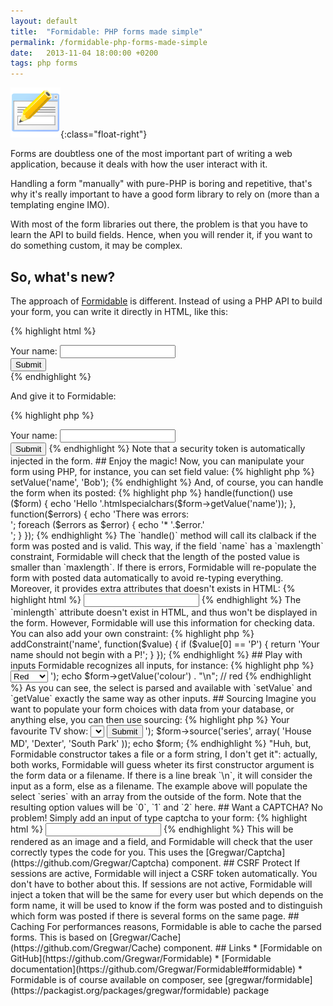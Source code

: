 ```yaml
---
layout: default
title:  "Formidable: PHP forms made simple"
permalink: /formidable-php-forms-made-simple
date:   2013-11-04 18:00:00 +0200
tags: php forms
---
```


![Flag](/assets/imgs/form.png){:class="float-right"}

Forms are doubtless one of the most important part of writing a web application, because it deals with how the user interact with it.

Handling a form "manually" with pure-PHP is boring and repetitive, that's why it's really important to have a good form library to rely on (more than a templating engine IMO).

<!--more-->

With most of the form libraries out there, the problem is that you have to learn the API to build fields. Hence, when you will render it, if you want to do something custom, it may be complex.

## So, what's new?

The approach of [Formidable](https://github.com/Gregwar/Formidable) is different. Instead of using a PHP API to build your form, you can write it directly in HTML, like this:

{% highlight html %}
<!-- form.html -->
<form method="post">
    Your name:
    <input type="text" name="name" /><br />
    <input type="submit" />
</form>
{% endhighlight %}

And give it to Formidable:

{% highlight php %}
<?php
$form = new Gregwar\Formidable\Form('form.html');
echo $form;
{% endhighlight %}

This way, the form will be parsed and an internal representation is constructed. You can interract with your form using PHP. Formidable is able to recognize all the input types, radios, selects, textarea etc.

The output form will look like this:

{% highlight html %}
<form method="post">
    Your name:
    <input type="text" name="name" /><br />
    <input type="submit" />
    <input type="hidden" name="posted_token" value="30d29663567d633233a256ed245426a24e1d355b" />
</form>
{% endhighlight %}

Note that a security token is automatically injected in the form.

## Enjoy the magic!

Now, you can manipulate your form using PHP, for instance, you can set field value:

{% highlight php %}
<?php
// Set the value of the field 'name' to 'Bob'
$form->setValue('name', 'Bob');
{% endhighlight %}

And, of course, you can handle the form when its posted:

{% highlight php %}
<?php
$form->handle(function() use ($form) {
    echo 'Hello '.htmlspecialchars($form->getValue('name'));
}, function($errors) {
    echo 'There was errors:<br/>';
    foreach ($errors as $error) {
        echo '* '.$error.'<br/>';
    }
});
{% endhighlight %}

The `handle()` method will call its clalback if the form was posted and is valid. This way, if the field `name` has a `maxlength` constraint, Formidable will check that the length of the posted value is smaller than `maxlength`. If there is errors, Formidable will re-populate the form with posted data automatically to avoid re-typing everything.

Moreover, it provides extra attributes that doesn't exists in HTML:

{% highlight html %}
<input type="text" name="name" minlength="5" />
{% endhighlight %}

The `minlength` attribute doesn't exist in HTML, and thus won't be displayed in the form. However, Formidable will use this information for checking data.

You can also add your own constraint:

{% highlight php %}
<?php
$form->addConstraint('name', function($value) {
    if ($value[0] == 'P') {
        return 'Your name should not begin with a P!';
    }
});
{% endhighlight %}

## Play with inputs

Formidable recognizes all inputs, for instance:

{% highlight php %}
<?php
$form = new Gregwar\Formidable\Form('<form method="post">
    <select name="colour">
        <option value="blue">Blue</option>
        <option selected value="red">Red</option>
        <option value="green">Green</option>
    </select>
    </form>');

echo $form->getValue('colour') . "\n";
// red
{% endhighlight %}

As you can see, the select is parsed and available with `setValue` and `getValue` exactly the same way as other inputs.

## Sourcing

Imagine you want to populate your form choices with data from your database, or anything else, you can then use sourcing:

{% highlight php %}
<?php
$form = new Gregwar\Formidable\Form('<form method="post">
        Your favourite TV show:
        <select name="series">
            <options source="series" />
        </select>
        <input type="submit" />
        </form>');

$form->source('series', array(
    'House MD', 'Dexter', 'South Park'
));

echo $form;
{% endhighlight %}

"Huh, but, Formidable constructor takes a file or a form string, I don't get it": actually, both works, Formidable will guess wheter its first constructor argument is the form data or a filename. If  there is a line break `\n`, it will consider the input as a form, else as a filename.

The example above will populate the select `series` with an array from the outside of the form. Note that the resulting option values will be `0`, `1` and `2` here.

## Want a CAPTCHA?

No problem! Simply add an input of type captcha to your form:

{% highlight html %}
<input type="captcha" name="captcha" />
{% endhighlight %}

This will be rendered as an image and a field, and Formidable will check that the user correctly types the code for you. This uses the [Gregwar/Captcha](https://github.com/Gregwar/Captcha) component.

## CSRF Protect

If sessions are active, Formidable will inject a CSRF token automatically. You don't have to bother about this.

If sessions are not active, Formidable will inject a token that will be the same for every user but which depends on the form name, it will be used to know if the form was posted and to distinguish which form was posted if there is several forms on the same page.

## Caching 

For performances reasons, Formidable is able to cache the parsed forms. This is based on [Gregwar/Cache](https://github.com/Gregwar/Cache) component.
  
  
## Links

* [Formidable on GitHub](https://github.com/Gregwar/Formidable)
* [Formidable documentation](https://github.com/Gregwar/Formidable#formidable)
* Formidable is of course available on composer, see [gregwar/formidable](https://packagist.org/packages/gregwar/formidable) package
